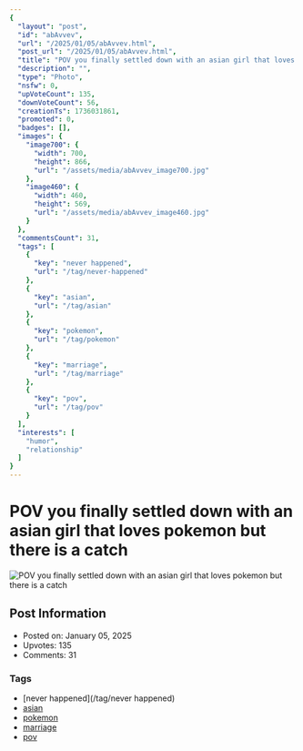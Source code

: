 ```yaml
---
{
  "layout": "post",
  "id": "abAvvev",
  "url": "/2025/01/05/abAvvev.html",
  "post_url": "/2025/01/05/abAvvev.html",
  "title": "POV you finally settled down with an asian girl that loves pokemon but there is a catch",
  "description": "",
  "type": "Photo",
  "nsfw": 0,
  "upVoteCount": 135,
  "downVoteCount": 56,
  "creationTs": 1736031861,
  "promoted": 0,
  "badges": [],
  "images": {
    "image700": {
      "width": 700,
      "height": 866,
      "url": "/assets/media/abAvvev_image700.jpg"
    },
    "image460": {
      "width": 460,
      "height": 569,
      "url": "/assets/media/abAvvev_image460.jpg"
    }
  },
  "commentsCount": 31,
  "tags": [
    {
      "key": "never happened",
      "url": "/tag/never-happened"
    },
    {
      "key": "asian",
      "url": "/tag/asian"
    },
    {
      "key": "pokemon",
      "url": "/tag/pokemon"
    },
    {
      "key": "marriage",
      "url": "/tag/marriage"
    },
    {
      "key": "pov",
      "url": "/tag/pov"
    }
  ],
  "interests": [
    "humor",
    "relationship"
  ]
}
---
```


# POV you finally settled down with an asian girl that loves pokemon but there is a catch

![POV you finally settled down with an asian girl that loves pokemon but there is a catch](/assets/media/abAvvev_image700.jpg)

## Post Information

- Posted on: January 05, 2025
- Upvotes: 135
- Comments: 31

### Tags

- [never happened](/tag/never happened)
- [asian](/tag/asian)
- [pokemon](/tag/pokemon)
- [marriage](/tag/marriage)
- [pov](/tag/pov)
